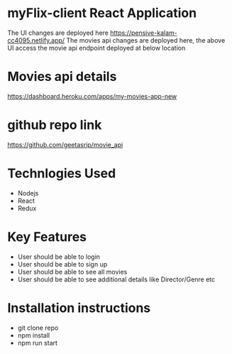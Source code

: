 # myFlix-client React Application
The UI changes are deployed here
https://pensive-kalam-cc4095.netlify.app/
The movies api changes are deployed here, the above UI access the movie api endpoint deployed at below location
# Movies api details
https://dashboard.heroku.com/apps/my-movies-app-new 
# github repo link
https://github.com/geetasrip/movie_api

# Technlogies Used
* Nodejs
* React
* Redux

# Key Features
* User should be able to login
* User  should be able to sign up
* User should be able to see all movies
* User should be able to see additional details like Director/Genre etc

# Installation instructions
* git clone repo
* npm install
* npm run start



